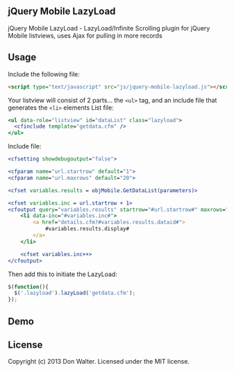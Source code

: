 jQuery Mobile LazyLoad
------------------------
jQuery Mobile LazyLoad - LazyLoad/Infinite Scrolling plugin for jQuery Mobile listviews, uses Ajax for pulling in more records

Usage
-----
Include the following file:
```html
<script type="text/javascript" src="js/jquery-mobile-lazyload.js"></script>
```

Your listview will consist of 2 parts... the `<ul>` tag, and an include file that generates the `<li>` elements
List file:
```coldfusion
<ul data-role="listview" id="dataList" class="lazyload">
  <cfinclude template="getdata.cfm" />
</ul>
```

Include file:
```coldfusion
<cfsetting showdebugoutput="false">

<cfparam name="url.startrow" default="1">
<cfparam name="url.maxrows" default="20">

<cfset variables.results = objMobile.GetDataList(parameters)>

<cfset variables.inc = url.startrow + 1>
<cfoutput query="variables.results" startrow="#url.startrow#" maxrows="#url.maxrows#">
	<li data-inc="#variables.inc#">
		<a href="details.cfm?#variables.results.dataid#">
			#variables.results.display#
		</a>
	</li>

	<cfset variables.inc++>
</cfoutput>
```

Then add this to initiate the LazyLoad:
```javascript
$(function(){
  $('.lazyload').lazyLoad('getdata.cfm');
});
```

Demo
----


License
-------
Copyright (c) 2013 Don Walter. Licensed under the MIT license.
